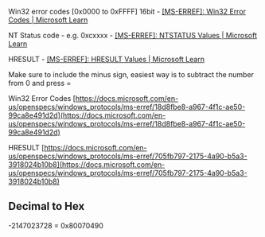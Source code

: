 

Win32 error codes [0x0000 to 0xFFFF] 16bit - [[MS-ERREF]: Win32 Error Codes | Microsoft Learn](https://learn.microsoft.com/en-us/openspecs/windows_protocols/ms-erref/18d8fbe8-a967-4f1c-ae50-99ca8e491d2d)  

NT Status code - e.g. 0xcxxxx - [[MS-ERREF]: NTSTATUS Values | Microsoft Learn](https://learn.microsoft.com/en-us/openspecs/windows_protocols/ms-erref/596a1078-e883-4972-9bbc-49e60bebca55)

HRESULT - [[MS-ERREF]: HRESULT Values | Microsoft Learn](https://learn.microsoft.com/en-us/openspecs/windows_protocols/ms-erref/705fb797-2175-4a90-b5a3-3918024b10b8)

Make sure to include the minus sign, easiest way is to subtract the number from 0 and press =

Win32 Error Codes
[https://docs.microsoft.com/en-us/openspecs/windows_protocols/ms-erref/18d8fbe8-a967-4f1c-ae50-99ca8e491d2d](https://docs.microsoft.com/en-us/openspecs/windows_protocols/ms-erref/18d8fbe8-a967-4f1c-ae50-99ca8e491d2d)

HRESULT
[https://docs.microsoft.com/en-us/openspecs/windows_protocols/ms-erref/705fb797-2175-4a90-b5a3-3918024b10b8](https://docs.microsoft.com/en-us/openspecs/windows_protocols/ms-erref/705fb797-2175-4a90-b5a3-3918024b10b8)  
  
## Decimal to Hex

-2147023728 = 0x80070490